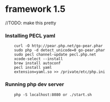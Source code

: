 # framework 1.5
//TODO: make this pretty
### Installing PECL yaml
		curl -O http://pear.php.net/go-pear.phar
		sudo php -d detect_unicode=0 go-pear.phar
		sudo pecl channel-update pecl.php.net
		xcode-select --install
		brew install autoconf
		pecl install yaml
		extension=yaml.so >> /private/etc/php.ini
### Running php dev server 
		php -S localhost:8080 or ./start.sh